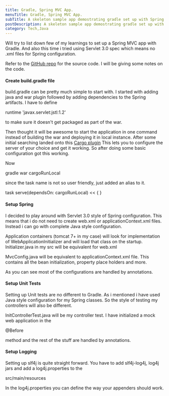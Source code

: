 ```yaml
---
title: Gradle, Spring MVC App.
menuTitle: Gradle, Spring MVC App.
subTitle: A skeleton sample app demostrating gradle set up with Spring MVC along with basic logging and deployment in tomcat environment.
postDescription: A skeleton sample app demostrating gradle set up with Spring MVC along with basic logging and deployment in tomcat environment.
category: Tech,Java
---
```

Will try to list down few of my learnings to set up a Spring MVC app with Gradle. And also this time i tried using Servlet 3.0 spec which means no .xml files for Spring configuration.

Refer to the [GitHub repo](https://github.com/prasann/GradleSpringApp) for the source code. I will be giving some notes on the code.

#### Create build.gradle file

build.gradle can be pretty much simple to start with. I started with adding java and war plugin followed by adding dependencies to the Spring artifacts. I have to define

runtime 'javax.servlet:jstl:1.2'

to make sure it doesn't get packaged as part of the war.

Then thought it will be awesome to start the application in one command instead of building the war and deploying it in local instance. After some initial searching landed onto this [Cargo plugin](https://github.com/bmuschko/gradle-cargo-plugin) This lets you to configure the server of your choice and get it working. So after doing some basic configuration got this working.

Now

gradle war cargoRunLocal

since the task name is not so user friendly, just added an alias to it.

task serve(dependsOn: cargoRunLocal) << {
}
	

#### Setup Spring

I decided to play around with Servlet 3.0 style of Spring configuration. This means that i do not need to create web.xml or applicationContext.xml files. Instead i can go with complete Java style configuration.

Application containers (tomcat 7+ in my case) will look for implementation of WebApplicationInitializer and will load that class on the startup. Initializer.java in my src will be equivalent for web.xml

MvcConfig.java will be equivalent to applicationContext.xml file. This contains all the bean initialization, property place holders and more.

As you can see most of the configurations are handled by annotations.

#### Setup Unit Tests

Setting up Unit tests are no different to Gradle. As i mentioned i have used Java style configuration for my Spring classes. So the style of testing my controllers will also be different.

InitControllerTest.java will be my controller test. I have initialized a mock web application in the

@Before

method and the rest of the stuff are handled by annotations.

#### Setup Logging

Setting up slf4j is quite straight forward. You have to add slf4j-log4j, log4j jars and add a log4j.properties to the

src/main/resources

In the log4j.properties you can define the way your appenders should work.